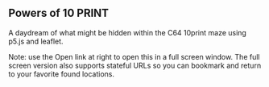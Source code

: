 ## Powers of 10 PRINT

A daydream of what might be hidden within the C64 10print maze
using p5.js and leaflet.

Note: use the Open link at right to open this in a full screen
window. The full screen version also supports stateful URLs so
you can bookmark and return to your favorite found locations.